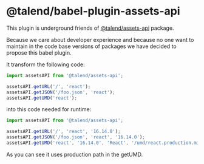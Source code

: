 # @talend/babel-plugin-assets-api

This plugin is underground friends of [@talend/assets-api](https://npmjs.com/package/@talend/assets-api) package.

Because we care about developer experience and because no one want to maintain in the code base versions of packages we have decided to propose this babel plugin.

It transform the following code:

```javascript
import assetsAPI from '@talend/assets-api';

assetsAPI.getURL('/', 'react');
assetsAPI.getJSON('/foo.json', 'react');
assetsAPI.getUMD('react');
```

into this code needed for runtime:

```javascript
import assetsAPI from '@talend/assets-api';

assetsAPI.getURL('/', 'react', '16.14.0');
assetsAPI.getJSON('/foo.json', 'react', '16.14.0');
assetsAPI.getUMD('react', '16.14.0', 'React', '/umd/react.production.min.js');
```

As you can see it uses production path in the getUMD.
